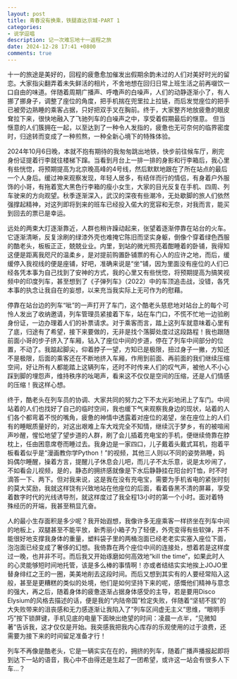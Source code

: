 ```yaml
---
layout: post    
title: 青春没有换乘，铁腿直达京城-PART 1
categories:
- 说学逗唱
description: 记一次难忘地十一返程之旅
date: 2024-12-28 17:41 +0800
comments: true
---
```

十一的旅途是美好的，回程的疲惫愈加催发出假期余韵未过的人们对美好时光的留恋。大家指尖翻弄着未失鲜活的相片，不舍地想在回归日常上班生活之前再啜饮一口自由的味道。伴随着周期广播声、呼噜声的白噪声，人们的动静逐渐小了，有人挪了挪身子，调整了座位的角度，把手机揣在兜里拉上拉链，而后发觉座位的把手已被旁边熟睡的乘客占据，只好把双手叉在胸前。终于，大家整齐地放疲惫的眼皮耷拉下来，很快地融入了飞驰列车的白噪声之中，享受着假期最后的惬意。
但当惬意的人们簇拥在一起，以至达到了一种令人发指的，疲惫也无可奈何的临界密度时，归途转而变成了一种煎熬，一种全新心境下的特殊体验。

2024年10月6日晚，本就不抱有期待的我匆匆跳出地铁，快步前往候车厅，刷完身份证提着行李就往楼梯下蹿。当看到月台上一排一排的身影和行李箱后，我心里有些恍惚，将预期提高为北京晚高峰的4号线，然后默默地跟在了所在站点的最后一个人身后。缓过神来观察发现，年轻人居多，有结伴而行的情侣，有身着户外服饰的小哥，有拖着宽大黑色行李箱的瘦小女生，大家的目光反复在手机、四周、列车驶来的方向观望。秋季逐渐深入，武汉的深夜有些潮冷，无处歇脚的旅人们依然强撑起精神，对这列即将到来的班车已经投入偌大的宽容和无奈，对我而言，能买到回去的票已是幸运。

远处的两束大灯逐渐靠近，人群也稍许躁动起来，张望着逐渐停靠在站台的火车。它逐渐清晰，反复涂刷的绿漆外壳也难掩它陈旧而坚实身躯，倒像个穿着绿色西服的酷老头，板板正正，兢兢业业。内里，到站的微光照亮着酣睡着的卧铺，我得知这便是距离我咫尺的温柔乡，是对提前购置卧铺票的有心人的应许之地，而后，缓缓停入我视线的便是座铺，好吧，准确来说是“坐”铺，因为里面没有座位的人们已经各凭本事为自己找到了安神的方式，我的心里又有些恍惚，将预期提高为搞笑视频中的印度列车，甚至想到了《子弹列车》（2022）中的车顶追击战，没错，各凭本事的执念让我自在的妄想，以来充当我实际上无可作为的慰藉。

停靠在站台边的列车“呲”的一声打开了车门，这个酷老头慈悲地对站台上的每个可怜人发出了收纳邀请，列车管理员紧接着下车，站在车门口，不慌不忙地一边验刷身份证，一边办理着人们的补票请求。对于乘客而言，踏上这列车就意味着心里有了底，归途有了希望，接下来要做的，无非是找个落脚处度过这段路程！我也跟随前面小哥的步子挤入了车厢，钻入了座位中间的步道，停在了列车中间部分的位置，不动了。我踮起脚尖，仰着脖子一望，方知已是极限，扭过身子一撇，方知还不是极限，后面的乘客还在不断地挤入车厢，作用到前面、再前面的我们继续压缩空间，好让所有人都能踏上这辆列车，还时不时传来人们的叹气声，被他人不小心踩到脚的埋怨声，维持秩序的吆喝声，看来这不仅仅是空间的压缩，还是人们情感的压缩！我这样心想。

终于，酷老头在列车员的协调、大家共同的努力之下不太光彩地闭上了车门。中间站着的人们也找好了自己的临时空间，我也缓下气来观察我身边的现状，站着的人们各个都弯着不悦的嘴角，疲惫的神情中透露着对座位的渴望，坐在座位上的人们有的睡眠质量好的，对这出艰难上车大戏完全不知情，继续沉于梦乡，有的被喧闹声吵醒，惺忪地望了望步道的人群，刷了会儿插着充电宝的手机，便继续倚靠在脖枕上，任由困意席卷而睡过去。我身边是一家四口，儿子戴着头戴式耳机，抱着平板看着似乎是“漫画教你学Python！”的视频，其他三人则以不同的姿势熟睡，妈妈偶尔睡醒，操着方言，提醒儿子休息会儿吧，而儿子不太乐意，说是太吵闹了，不如看会儿视频，是的，静态的拥挤感就像是下水后静静挂在阳台的T恤，时不时滴答一下、两下。但对我来说，这是我在没有充电宝，需要为手机省电的紧张时刻的莫大奖励，我就这样饶有兴致地站在他座位的后面，看着昏黑不清的屏幕，享受着数字时代的光线诱导剂，就这样度过了我全程13小时的第一个小时。面对着特殊经历的开端，我甚至稍显亢奋。

人的最小生存面积是多少呢？我开始遐想，我像许多无座乘客一样挤坐在列车中间的地板上，双腿甚至不能平放，新秀丽小箱子为了轻便，外壳变得有些软弹，并不能很好地支撑我身体的重量，塑料袋子里的两桶泡面已经老老实实塞入座位下面，泡泡面已经变成了奢侈的幻想。我倚靠在两个座位中间的连接处，想着若是这样度过一晚，也并非不可。而后我又开始琢磨如何高效地“kill the time“，如果此时人的心灵能够短时间地托管，该是多么棒的事情啊！亦或者结结实实地挨上JOJO里替身绯红之王的一圈，美美地削去这段时间。而后又想到其实有的人要经常陷入这般，甚至是更糟糕的类似的处境，他们是如何坚持下来的呢，感慨他们精神与意念的强大，再之后，随着身体的疲惫逐渐占据身体感受的主导，若是要用Disco Elysium的风格去描述的话，便是我的“内陆帝国”检定失败，伴随着“坚韧不拔”的大失败带来的沮丧感和无力感逐渐让我陷入了“列车区间虚无主义”思维，“眼明手巧”按下锁屏键，手机见底的电量下面映出绝望的时间：凌晨一点半，“见微知著”告诉我，这才仅仅是开始。我突感我把我内心库存的乐观使用的过于浪费，还需要为接下来的时间留足准备才行！

列车不再像是酷老头，它是一辆实实在在的，拥挤的列车，随着广播声播报起即将到达下一站的语音，我心中不由得还是生起了一团希望，或许这一站会有很多人下车...？